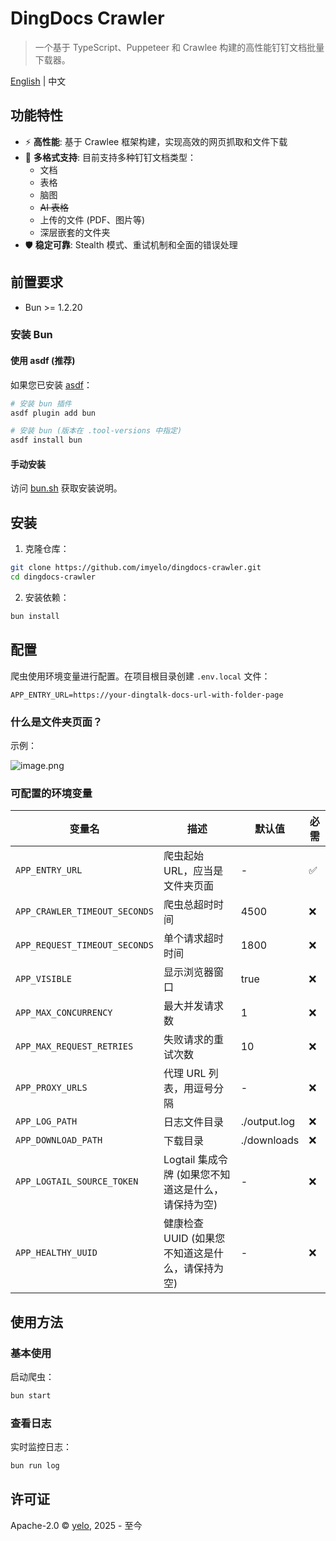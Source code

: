 # DingDocs Crawler

> 一个基于 TypeScript、Puppeteer 和 Crawlee 构建的高性能钉钉文档批量下载器。

[English](./README.md) | 中文

## 功能特性

- ⚡ **高性能**: 基于 Crawlee 框架构建，实现高效的网页抓取和文件下载
- 📄 **多格式支持**: 目前支持多种钉钉文档类型：
  - 文档
  - 表格
  - 脑图
  - ~~AI 表格~~
  - 上传的文件 (PDF、图片等)
  - 深层嵌套的文件夹
- 🛡️ **稳定可靠**: Stealth 模式、重试机制和全面的错误处理

## 前置要求

- Bun >= 1.2.20

### 安装 Bun

#### 使用 asdf (推荐)

如果您已安装 [asdf](https://asdf-vm.com/)：

```bash
# 安装 bun 插件
asdf plugin add bun

# 安装 bun (版本在 .tool-versions 中指定)
asdf install bun
```

#### 手动安装

访问 [bun.sh](https://bun.sh/) 获取安装说明。

## 安装

1. 克隆仓库：

```bash
git clone https://github.com/imyelo/dingdocs-crawler.git
cd dingdocs-crawler
```

2. 安装依赖：

```bash
bun install
```

## 配置

爬虫使用环境变量进行配置。在项目根目录创建 `.env.local` 文件：

```env
APP_ENTRY_URL=https://your-dingtalk-docs-url-with-folder-page
```

### 什么是文件夹页面？

示例：

![image.png](https://cdn.sa.net/2025/08/13/chWdOjxZ37ymB5e.png)

### 可配置的环境变量

| 变量名                        | 描述                                                | 默认值       | 必需 |
| ----------------------------- | --------------------------------------------------- | ------------ | ---- |
| `APP_ENTRY_URL`               | 爬虫起始 URL，应当是文件夹页面                      | -            | ✅   |
| `APP_CRAWLER_TIMEOUT_SECONDS` | 爬虫总超时时间                                      | 4500         | ❌   |
| `APP_REQUEST_TIMEOUT_SECONDS` | 单个请求超时时间                                    | 1800         | ❌   |
| `APP_VISIBLE`                 | 显示浏览器窗口                                      | true         | ❌   |
| `APP_MAX_CONCURRENCY`         | 最大并发请求数                                      | 1            | ❌   |
| `APP_MAX_REQUEST_RETRIES`     | 失败请求的重试次数                                  | 10           | ❌   |
| `APP_PROXY_URLS`              | 代理 URL 列表，用逗号分隔                           | -            | ❌   |
| `APP_LOG_PATH`                | 日志文件目录                                        | ./output.log | ❌   |
| `APP_DOWNLOAD_PATH`           | 下载目录                                            | ./downloads  | ❌   |
| `APP_LOGTAIL_SOURCE_TOKEN`    | Logtail 集成令牌 (如果您不知道这是什么，请保持为空) | -            | ❌   |
| `APP_HEALTHY_UUID`            | 健康检查 UUID (如果您不知道这是什么，请保持为空)    | -            | ❌   |

## 使用方法

### 基本使用

启动爬虫：

```bash
bun start
```

### 查看日志

实时监控日志：

```bash
bun run log
```

## 许可证

Apache-2.0 &copy; [yelo](https://github.com/imyelo), 2025 - 至今
